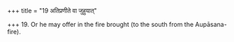+++
title = "19 अतिप्रणीते वा जुहुयात्"

+++
19. Or he may offer in the fire brought (to the south from the Aupāsana-fire).  
